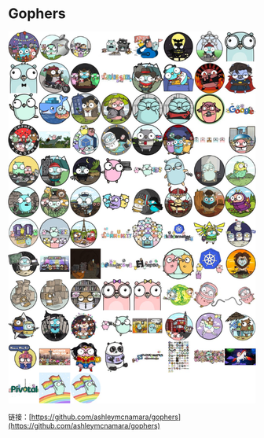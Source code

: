# Gophers

![](.gitbook/assets/image.png)

链接：[https://github.com/ashleymcnamara/gophers](https://github.com/ashleymcnamara/gophers)



